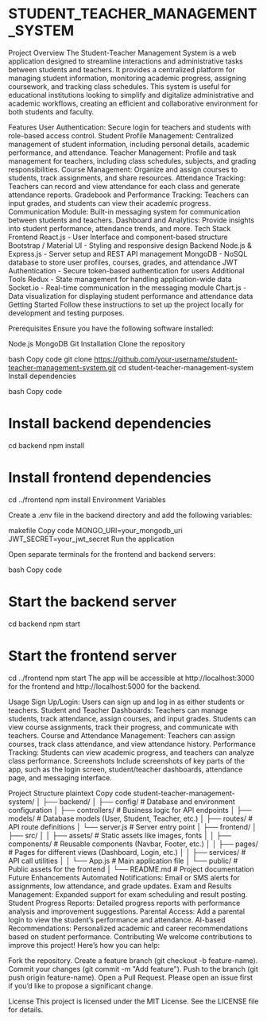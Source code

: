 # STUDENT_TEACHER_MANAGEMENT_SYSTEM
Project Overview
The Student-Teacher Management System is a web application designed to streamline interactions and administrative tasks between students and teachers. It provides a centralized platform for managing student information, monitoring academic progress, assigning coursework, and tracking class schedules. This system is useful for educational institutions looking to simplify and digitalize administrative and academic workflows, creating an efficient and collaborative environment for both students and faculty.

Features
User Authentication: Secure login for teachers and students with role-based access control.
Student Profile Management: Centralized management of student information, including personal details, academic performance, and attendance.
Teacher Management: Profile and task management for teachers, including class schedules, subjects, and grading responsibilities.
Course Management: Organize and assign courses to students, track assignments, and share resources.
Attendance Tracking: Teachers can record and view attendance for each class and generate attendance reports.
Gradebook and Performance Tracking: Teachers can input grades, and students can view their academic progress.
Communication Module: Built-in messaging system for communication between students and teachers.
Dashboard and Analytics: Provide insights into student performance, attendance trends, and more.
Tech Stack
Frontend
React.js - User Interface and component-based structure
Bootstrap / Material UI - Styling and responsive design
Backend
Node.js & Express.js - Server setup and REST API management
MongoDB - NoSQL database to store user profiles, courses, grades, and attendance
JWT Authentication - Secure token-based authentication for users
Additional Tools
Redux - State management for handling application-wide data
Socket.io - Real-time communication in the messaging module
Chart.js - Data visualization for displaying student performance and attendance data
Getting Started
Follow these instructions to set up the project locally for development and testing purposes.

Prerequisites
Ensure you have the following software installed:

Node.js
MongoDB
Git
Installation
Clone the repository

bash
Copy code
git clone https://github.com/your-username/student-teacher-management-system.git
cd student-teacher-management-system
Install dependencies

bash
Copy code
# Install backend dependencies
cd backend
npm install

# Install frontend dependencies
cd ../frontend
npm install
Environment Variables

Create a .env file in the backend directory and add the following variables:

makefile
Copy code
MONGO_URI=your_mongodb_uri
JWT_SECRET=your_jwt_secret
Run the application

Open separate terminals for the frontend and backend servers:

bash
Copy code
# Start the backend server
cd backend
npm start

# Start the frontend server
cd ../frontend
npm start
The app will be accessible at http://localhost:3000 for the frontend and http://localhost:5000 for the backend.

Usage
Sign Up/Login: Users can sign up and log in as either students or teachers.
Student and Teacher Dashboards:
Teachers can manage students, track attendance, assign courses, and input grades.
Students can view course assignments, track their progress, and communicate with teachers.
Course and Attendance Management: Teachers can assign courses, track class attendance, and view attendance history.
Performance Tracking: Students can view academic progress, and teachers can analyze class performance.
Screenshots
Include screenshots of key parts of the app, such as the login screen, student/teacher dashboards, attendance page, and messaging interface.

Project Structure
plaintext
Copy code
student-teacher-management-system/
│
├── backend/
│   ├── config/          # Database and environment configuration
│   ├── controllers/     # Business logic for API endpoints
│   ├── models/          # Database models (User, Student, Teacher, etc.)
│   ├── routes/          # API route definitions
│   └── server.js        # Server entry point
│
├── frontend/
│   ├── src/
│   │   ├── assets/      # Static assets like images, fonts
│   │   ├── components/  # Reusable components (Navbar, Footer, etc.)
│   │   ├── pages/       # Pages for different views (Dashboard, Login, etc.)
│   │   ├── services/    # API call utilities
│   │   └── App.js       # Main application file
│   └── public/          # Public assets for the frontend
│
└── README.md            # Project documentation
Future Enhancements
Automated Notifications: Email or SMS alerts for assignments, low attendance, and grade updates.
Exam and Results Management: Expanded support for exam scheduling and result posting.
Student Progress Reports: Detailed progress reports with performance analysis and improvement suggestions.
Parental Access: Add a parental login to view the student’s performance and attendance.
AI-based Recommendations: Personalized academic and career recommendations based on student performance.
Contributing
We welcome contributions to improve this project! Here’s how you can help:

Fork the repository.
Create a feature branch (git checkout -b feature-name).
Commit your changes (git commit -m "Add feature").
Push to the branch (git push origin feature-name).
Open a Pull Request.
Please open an issue first if you’d like to propose a significant change.

License
This project is licensed under the MIT License. See the LICENSE file for details.
